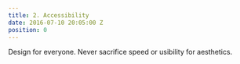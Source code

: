 ```yaml
---
title: 2. Accessibility
date: 2016-07-10 20:05:00 Z
position: 0
---
```


Design for everyone. Never sacrifice speed or usibility for aesthetics.